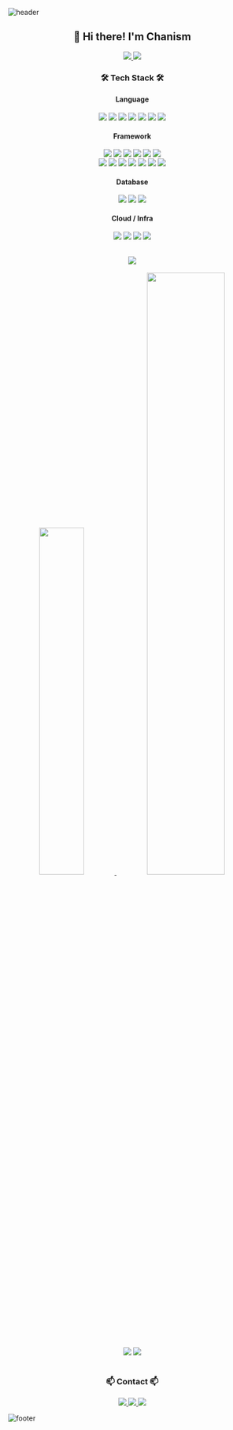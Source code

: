 ![header](https://capsule-render.vercel.app/api?type=waving&height=250&color=gradient&text=Chanwoong%20Kim&textBg=false&fontSize=60&fontAlignY=40)

<!-- center -->
<div align="center">
    <h2>👋 Hi there! I'm Chanism</h2>
    <p>
        <a href="https://solved.ac/ykdy3951">
        <img src="https://mazassumnida.wtf/api/mini/generate_badge?boj=ykdy3951"/>
        </a>
        <a href="https://hits.seeyoufarm.com"><img src="https://hits.seeyoufarm.com/api/count/incr/badge.svg?url=https://github.com/ykdy3951&count_bg=%233F40BC&title_bg=%23555555&icon=&icon_color=%23E7E7E7&title=hits&edge_flat=false&icon=github.svg"/></a>
    </p>
    <!-- Tech Stack -->
    <h3>🛠 Tech Stack 🛠</h3>
    <h4> Language </h4>
    <!-- rust, python, c, c++, java, js, ts -->
    <p>
        <img src="https://img.shields.io/badge/Python-3776AB?style=flat-square&logo=Python&logoColor=white"/>
        <img src="https://img.shields.io/badge/Rust-000000?style=flat-square&logo=Rust&logoColor=white"/>
        <img src="https://img.shields.io/badge/C-A8B9CC?style=flat-square&logo=C&logoColor=white"/>
        <img src="https://img.shields.io/badge/C++-00599C?style=flat-square&logo=C%2B%2B&logoColor=white"/>
        <img src="https://img.shields.io/badge/Java-007396?style=flat-square&logo=Java&logoColor=white"/>
        <img src="https://img.shields.io/badge/JavaScript-F7DF1E?style=flat-square&logo=JavaScript&logoColor=white"/>
        <img src="https://img.shields.io/badge/TypeScript-3178C6?style=flat-square&logo=TypeScript&logoColor=white"/>
    </p>
    <h4> Framework </h4>
    <!-- pytorch, lightning, react, nodejs, express, nestjs, django, fastapi, flask, numpy, pandas -->
    <!-- sklearn, keras -->
    <p>
        <img src="https://img.shields.io/badge/PyTorch-EE4C2C?style=flat-square&logo=PyTorch&logoColor=white"/>
        <img src="https://img.shields.io/badge/Lightning-792EE5?style=flat-square&logo=Lightning&logoColor=white"/>
        <img src="https://img.shields.io/badge/Numpy-013243?style=flat-square&logo=Numpy&logoColor=white"/>
        <img src="https://img.shields.io/badge/Pandas-150458?style=flat-square&logo=Pandas&logoColor=white"/>
        <img src="https://img.shields.io/badge/Scikit-learn-F7931E?style=flat-square&logo=scikit-learn&logoColor=white"/>
        <img src="https://img.shields.io/badge/Keras-D00000?style=flat-square&logo=Keras&logoColor=white"/>
        <br/>
        <img src="https://img.shields.io/badge/React-61DAFB?style=flat-square&logo=React&logoColor=white"/>
        <img src="https://img.shields.io/badge/Node.js-339933?style=flat-square&logo=Node.js&logoColor=white"/>
        <img src="https://img.shields.io/badge/Express-000000?style=flat-square&logo=Express&logoColor=white"/>
        <img src="https://img.shields.io/badge/NestJS-E0234E?style=flat-square&logo=NestJS&logoColor=white"/>
        <img src="https://img.shields.io/badge/Django-092E20?style=flat-square&logo=Django&logoColor=white"/>
        <img src="https://img.shields.io/badge/FastAPI-009688?style=flat-square&logo=FastAPI&logoColor=white"/>
        <img src="https://img.shields.io/badge/Flask-000000?style=flat-square&logo=Flask&logoColor=white"/>
    </p>
    <h4> Database </h4>
    <!-- mysql, postgresql, sqlite -->
    <p>
        <img src="https://img.shields.io/badge/MySQL-4479A1?style=flat-square&logo=MySQL&logoColor=white"/>
        <img src="https://img.shields.io/badge/PostgreSQL-336791?style=flat-square&logo=PostgreSQL&logoColor=white"/>
        <img src="https://img.shields.io/badge/SQLite-003B57?style=flat-square&logo=SQLite&logoColor=white"/>
    </p>
    <h4> Cloud / Infra </h4>
    <!-- aws, gcp, docker, kubernetes -->
    <p>
        <img src="https://img.shields.io/badge/Amazon AWS-232F3E?style=flat-square&logo=Amazon-AWS&logoColor=white"/>
        <img src="https://img.shields.io/badge/Google Cloud-4285F4?style=flat-square&logo=Google-Cloud&logoColor=white"/>
        <img src="https://img.shields.io/badge/Docker-2496ED?style=flat-square&logo=Docker&logoColor=white"/>
        <img src="https://img.shields.io/badge/Kubernetes-326CE5?style=flat-square&logo=Kubernetes&logoColor=white"/>
    </p>
    <br/>
    <a href="https://git.io/streak-stats">
        <img src="https://github-readme-streak-stats.herokuapp.com/?user=ykdy3951&theme=dark">
    </a>
    <br/>
    <br/>
    <a href="https://github.com/anuraghazra/github-readme-stats">
        <img src="https://github-readme-stats.vercel.app/api/top-langs/?username=ykdy3951&show_icons=true&theme=dark&layout=compact" width=42.5%/>
    </a>
    <a herf="https://github.com/anuraghazra/github-readme-stats">
        <img src="https://github-readme-stats.vercel.app/api?username=ykdy3951&show_icons=true&theme=dark" width=56%/>
    </a>
    <a herf="https://github.com/Ashutosh00710/github-readme-activity-graph">
        <img src="https://github-readme-activity-graph.vercel.app/graph?username=ykdy3951&theme=react-dark&title_color=FFFFFF&color=FFFFFF&radius=10"/>
    </a>
    <a href="https://github.com/ykdy3951">
        <img src="https://github-profile-trophy.vercel.app/?username=ykdy3951&theme=onedark&column=9">
    </a>
    <br/><br/>
</div>

<!-- footer -->
<div align="center">
    <!-- Contact -->
    <h3>📫 Contact 📫</h3>
    <p>
        <a href="mailto:chanism99@gmail.com">
            <img src="https://img.shields.io/badge/Gmail-D14836?style=flat-square&logo=Gmail&logoColor=white"/>
        </a>
        <a href="https://www.linkedin.com/in/chanwoong-kim-1632b6283/">
            <img src="https://img.shields.io/badge/LinkedIn-0077B5?style=flat-square&logo=LinkedIn&logoColor=white"/>
        </a>
        <a href="https://www.instagram.com/chan_develope">
            <img src="https://img.shields.io/badge/Instagram-E4405F?style=flat-square&logo=Instagram&logoColor=white"/>
        </a>
    </p>
</div>

![footer](https://capsule-render.vercel.app/api?type=waving&height=150&color=gradient&textBg=false&fontSize=50&fontAlignY=40&section=footer)